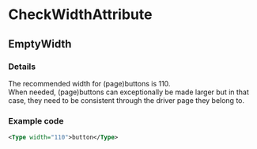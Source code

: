 ﻿---  
uid: Validator_2_10_2  
---

# CheckWidthAttribute

## EmptyWidth

### Details

The recommended width for (page)buttons is 110.  
When needed, (page)buttons can exceptionally be made larger but in that case, they need to be consistent through the driver page they belong to.

### Example code

```xml
<Type width="110">button</Type>
```
